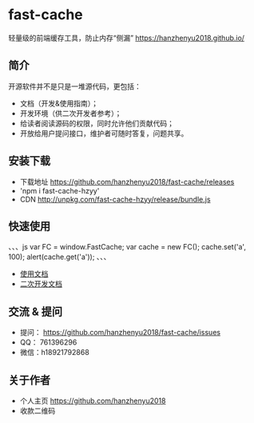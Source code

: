 # fast-cache

轻量级的前端缓存工具，防止内存“侧漏”
https://hanzhenyu2018.github.io/

## 简介

开源软件并不是只是一堆源代码，更包括：
- 文档（开发&使用指南）；
- 开发环境（供二次开发者参考）；
- 给读者阅读源码的权限，同时允许他们贡献代码；
- 开放给用户提问接口，维护者可随时答复，问题共享。


## 安装下载

- 下载地址 https://github.com/hanzhenyu2018/fast-cache/releases
- 'npm i fast-cache-hzyy'
- CDN http://unpkg.com/fast-cache-hzyy/release/bundle.js

## 快速使用

、、、js
var FC = window.FastCache;
var cache = new FC();
cache.set('a', 100);
alert(cache.get('a'));
、、、

- [使用文档](./doc/use/README.md)
- [二次开发文档](./doc/dev/README.md)

## 交流 & 提问

- 提问： https://github.com/hanzhenyu2018/fast-cache/issues
- QQ： 761396296
- 微信：h18921792868

## 关于作者

- 个人主页
https://github.com/hanzhenyu2018
- 收款二维码
